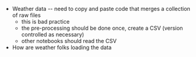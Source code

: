 
* Weather data -- need to copy and paste code that merges a collection of raw files
  * this is bad practice
  * the pre-processing should be done once, create a CSV (version controlled as necessary)
  * other notebooks should read the CSV
* How are weather folks loading the data
